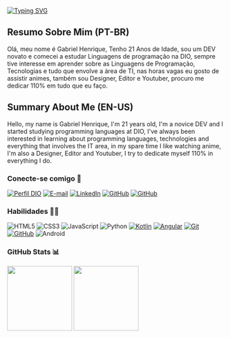 [![Typing SVG](https://readme-typing-svg.demolab.com?font=Fira+Code&pause=1000&width=500&lines=Ol%C3%A1%2C+seja+bem-vindo(a)++ao+meu+perfil+%F0%9F%98%8E%F0%9F%A4%8F;Hello%2C+welcome+to+my+profile+%F0%9F%98%8E%F0%9F%A4%8F)](https://git.io/typing-svg)


## Resumo Sobre Mim (PT-BR) 
Olá, meu nome é Gabriel Henrique, Tenho 21 Anos de Idade, sou um DEV novato e comecei a estudar Linguagens de programação na DIO, sempre tive interesse em aprender sobre as Linguagens de Programação, Tecnologias e tudo que envolve a área de TI, nas horas vagas eu gosto de assistir animes, também sou Designer, Editor e Youtuber, procuro me dedicar 110% em tudo que eu faço.

## Summary About Me (EN-US) 
Hello, my name is Gabriel Henrique, I'm 21 years old, I'm a novice DEV and I started studying programming languages ​​at DIO, I've always been interested in learning about programming languages, technologies and everything that involves the IT area, in my spare time I like watching anime, I'm also a Designer, Editor and Youtuber, I try to dedicate myself 110% in everything I do.

### Conecte-se comigo 📲
[![Perfil DIO](https://img.shields.io/badge/-Meu%20Perfil%20na%20DIO-30A3DC?style=for-the-badge)](https://web.dio.me/users/Gabriel_Henrique)
[![E-mail](https://img.shields.io/badge/-Email-000?style=for-the-badge&logo=microsoft-outlook&logoColor=E94D5F)](mailto:gabrielhenrique.h360@gmail.com)
[![LinkedIn](https://img.shields.io/badge/-LinkedIn-000?style=for-the-badge&logo=linkedin&logoColor=30A3DC)](https://www.linkedin.com/in/gabriel-henrique-1a5193213)
[![GitHub](https://img.shields.io/badge/GitHub-000?style=for-the-badge&logo=github&logoColor=FFFFFF)](https://docs.github.com/Gabrielh360)
[![GitHub](https://img.shields.io/badge/Instagram-000?style=for-the-badge&logo=instagram)](https://docs.github.com/Gabrielh360)

### Habilidades 👨‍🎓
![HTML5](https://img.shields.io/badge/HTML-000?style=for-the-badge&logo=html5)
![CSS3](https://img.shields.io/badge/CSS3-000?style=for-the-badge&logo=css3&logoColor=30A3DC)
![JavaScript](https://img.shields.io/badge/JavaScript-000?style=for-the-badge&logo=javascript)
![Python](https://img.shields.io/badge/Python-000?style=for-the-badge&logo=python)
[![Kotlin](https://img.shields.io/badge/Kotlin-000?style=for-the-badge&logo=kotlin)](https://kotlinlang.org)
[![Angular](https://img.shields.io/badge/Angular-000?style=for-the-badge&logo=angular&logoColor=C3002F)](https://angular.io)
[![Git](https://img.shields.io/badge/Git-000?style=for-the-badge&logo=git&logoColor=F05033)](https://git-scm.com/doc) 
[![GitHub](https://img.shields.io/badge/GitHub-000?style=for-the-badge&logo=github&logoColor=FFFFFF)](https://docs.github.com/)
![Android](https://img.shields.io/badge/Android-000?style=for-the-badge&logo=android)


### GitHub Stats 📊
<img height="150px" src="https://github-readme-stats.vercel.app/api?username=Gabrielh360&layout=compact&theme=tokyonight">   
<img height="150px" src="https://github-readme-stats.vercel.app/api/top-langs/?username=Gabrielh360&layout=compact&theme=tokyonight">


